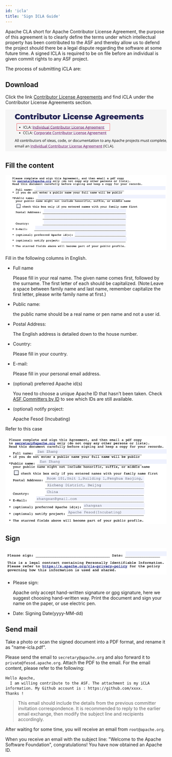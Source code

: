 ```yaml
---
id: 'icla'
title: 'Sign ICLA Guide'
---
```


Apache CLA short for Apache Contributor License Agreement, the purpose of this agreement is to clearly define the terms under which intellectual property has been contributed to the ASF and thereby allow us to defend the project should there be a legal dispute regarding the software at some future time. A signed ICLA is required to be on file before an individual is given commit rights to any ASF project.

The process of submitting iCLA are:

## Download

Click the link [Contributor License Agreements](https://www.apache.org/licenses/contributor-agreements.html#clas) and find iCLA under the Contributor License Agreements section.

![iCLA](/img/community/icla-01.png)

## Fill the content

![iCLA](/img/community/icla-02.png)

Fill in the following columns in English.

- Full name

  Please fill in your real name. The given name comes first, followed by the surname. The first letter of each should be capitalized. (Note:Leave a space between family name and last name, remember capitalize the first letter, please write family name at first.)

- Public name:

  the public name should be a real name or pen name and not a user id.

- Postal Address:

  The English address is detailed down to the house number.

- Country:

  Please fill in your country.

- E-mail:

  Please fill in your personal email address.

- (optional) preferred Apache id(s)

  You need to choose a unique Apache ID that hasn't been taken. Check [ASF Committers by ID](https://people.apache.org/committer-index.html) to see which IDs are still available.

- (optional) notify project:

  Apache Fesod (Incubating)

Refer to this case

![iCLA](/img/community/icla-03.png)

## Sign

![iCLA](/img/community/icla-04.png)

- Please sign:

  Apache only accept hand-written signature or gpg signature, here we suggest choosing hand-written way. Print the document and sign your name on the paper, or use electric pen.

- Date: Signing Date(yyyy-MM-dd)

## Send mail

Take a photo or scan the signed document into a PDF format, and rename it as "name-icla.pdf".

Please send the email to `secretary@apache.org` and also forward it to `private@fesod.apache.org`. Attach the PDF to the email. For the email content, please refer to the following:

```text
Hello Apache,
  I am willing contribute to the ASF. The attachment is my iCLA information. My Github account is : https://github.com/xxxx.
Thanks !
```

> This email should include the details from the previous committer invitation correspondence. It is recommended to reply to the earlier email exchange, then modify the subject line and recipients accordingly.

After waiting for some time, you will receive an email from `root@apache.org`.

When you receive an email with the subject line: "Welcome to the Apache Software Foundation", congratulations! You have now obtained an Apache ID.
